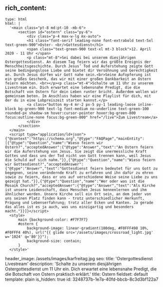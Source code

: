 rich_content:
  -
    type: html
    html: |
      '<main class="pt-8 md:pt-10 -mb-6">
          <section id="ostern" class="py-6">
              <div class="p-4 max-w-lg mx-auto">
              <h1 class="font-serif leading-none font-extrabold text-5xl text-green-900">Oster- <br/>Gottesdienst</h1>
              <span class="text-green-900 text-xl mt-3 block">12. April 2020 - 11 Uhr </span>
              <p class="mt-8">Sei dabei bei unserem diesjährigen Ostergottesdienst. An diesem Tag feiern wir das größte Ereignis der Menschheitsgeschichte. Durch Jesus’ Tod und Auferstehung zeigte Gott seine bedingungslose Liebe und bietet dir Versöhnung und Gerechtigkeit an. Durch Jesus dürfen wir Gott nahe sein.<br>Seine Aufopferung ist ein großes Geschenk, das wir mit einer großen Dankbarkeit an Ostern feiern möchten. <br></p><p class="mt-4">Schalte um 11 Uhr zu unserem Livestream ein. Dich erwartet eine lebensnahe Predigt, die die Botschaft von Ostern für dein Leben runter bricht. Außerdem wollen wir gemeinsam beten. Im Anschluss haben wir eine Playlist für dich, mit der du in eine Lobpreiszeit starten kannst.</p>
              <a class="button my-4 mr-2 px-5 py-1 leading-loose inline-block bg-green-900 text-lg font-medium no-underline text-green-100 rounded-px shadow-sm hover:cursor-pointer hover:bg-green-800 focus:outline-none focus:bg-green-800" href="/live">Zum Livestream</a>
              </div>
          </section>
      </main>
      <script type="application/ld+json">{"@context":"https://schema.org","@type":"FAQPage","mainEntity":[{"@type":"Question","name":"Wieso feiern wir Ostern?","acceptedAnswer":{"@type":"Answer","text":"An Ostern feiern wir die Auferstehung von Jesus. Sie zeigt die unermessliche Kraft Gottes und dass uns der Tod nicht von Gott trennen kann, weil Jesus die Schuld auf sich nahm."}},{"@type":"Question","name":"Wieso feiern wir Gottesdienst?","acceptedAnswer":{"@type":"Answer","text":"Gottesdienst feiern bedeutet für uns Gott zu begegnen, seine verändernde Kraft zu erfahren und ihn dafür zu ehren sowie zu feiern, dass er uns auf verschiedene Weise seine Liebe zu uns gezeigt hat."}},{"@type":"Question","name":"Wer oder was ist die Mosaik Church?","acceptedAnswer":{"@type":"Answer","text":"Als Kirche ist unsere Leidenschaft, dass Menschen Jesus kennenlernen und ihm ähnlicher werden. Unsere Kirche soll ein Ort sein, an dem jeder von uns seinen Platz finden kann - trotz unterschiedlicher Herkunft, Prägung und Lebenserfahrung; trotz aller Ecken und Kanten. Ja gerade das alles ist es ja auch, was uns einzigartig und besonders macht."}}]}</script>
      <style>
          main {background-color: #F7F7F7}
          #ostern {
              background-image: linear-gradient(180deg, #F0FFF498 10%, #F0FFF4 40%), url("{{ glide src='/assets/images/crossroad_light.jpg' w='1024' q='80'}}");
              background-size: contain;
          }
      </style>'
header_image: /assets/images/karfreitag.jpg
seo:
  title: 'Ostergottesdienst Livestream'
  description: 'Schalte zu unserem diesjährigen Ostergottesdienst um 11 Uhr ein. Dich erwartet eine lebensnahe Predigt, die die Botschaft von Ostern praktisch erklärt.'
title: Ostern
fieldset: default
template: plain
is_hidden: true
id: 3248737b-1e7a-40fd-bbcb-8c3d3bf122a7
